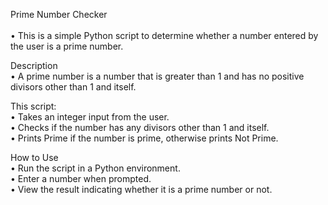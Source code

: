 Prime Number Checker<br>                                      
• This is a simple Python script to determine whether a number entered by the user is a prime number.                                     

Description                                          
• A prime number is a number that is greater than 1 and has no positive divisors other than 1 and itself.                                                         

This script:                                                   
• Takes an integer input from the user.                                        
• Checks if the number has any divisors other than 1 and itself.                               
• Prints Prime if the number is prime, otherwise prints Not Prime.                                 

How to Use                                     
• Run the script in a Python environment.                                
• Enter a number when prompted.                                           
• View the result indicating whether it is a prime number or not.                                                
